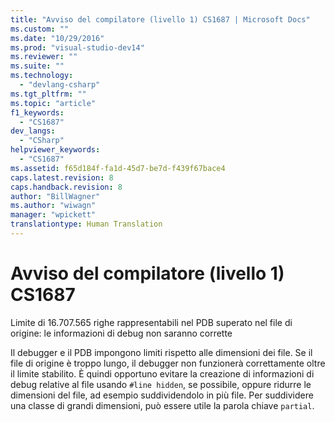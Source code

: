 ```yaml
---
title: "Avviso del compilatore (livello 1) CS1687 | Microsoft Docs"
ms.custom: ""
ms.date: "10/29/2016"
ms.prod: "visual-studio-dev14"
ms.reviewer: ""
ms.suite: ""
ms.technology: 
  - "devlang-csharp"
ms.tgt_pltfrm: ""
ms.topic: "article"
f1_keywords: 
  - "CS1687"
dev_langs: 
  - "CSharp"
helpviewer_keywords: 
  - "CS1687"
ms.assetid: f65d184f-fa1d-45d7-be7d-f439f67bace4
caps.latest.revision: 8
caps.handback.revision: 8
author: "BillWagner"
ms.author: "wiwagn"
manager: "wpickett"
translationtype: Human Translation
---
```

# Avviso del compilatore (livello 1) CS1687
Limite di 16.707.565 righe rappresentabili nel PDB superato nel file di origine: le informazioni di debug non saranno corrette  
  
 Il debugger e il PDB impongono limiti rispetto alle dimensioni dei file. Se il file di origine è troppo lungo, il debugger non funzionerà correttamente oltre il limite stabilito. È quindi opportuno evitare la creazione di informazioni di debug relative al file usando `#line hidden`, se possibile, oppure ridurre le dimensioni del file, ad esempio suddividendolo in più file. Per suddividere una classe di grandi dimensioni, può essere utile la parola chiave `partial`.